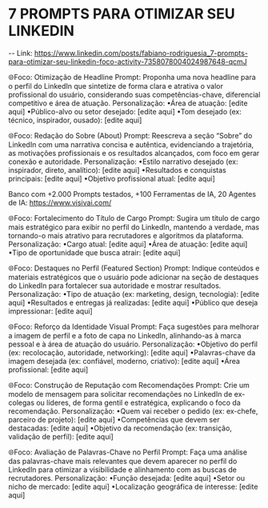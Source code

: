 # 7 PROMPTS PARA OTIMIZAR SEU LINKEDIN

-- Link: https://www.linkedin.com/posts/fabiano-rodriguesia_7-prompts-para-otimizar-seu-linkedin-foco-activity-7358078004024987648-qcmJ


🌐Foco: Otimização de Headline
Prompt: Proponha uma nova headline para o perfil do LinkedIn que sintetize de forma clara e atrativa o valor profissional do usuário, considerando suas competências-chave, diferencial competitivo e área de atuação.
Personalização:
•Área de atuação: [edite aqui]
•Público-alvo ou setor desejado: [edite aqui]
•Tom desejado (ex: técnico, inspirador, ousado): [edite aqui]

🌐Foco: Redação do Sobre (About)
Prompt: Reescreva a seção “Sobre” do LinkedIn com uma narrativa concisa e autêntica, evidenciando a trajetória, as motivações profissionais e os resultados alcançados, com foco em gerar conexão e autoridade.
Personalização:
•Estilo narrativo desejado (ex: inspirador, direto, analítico): [edite aqui]
•Resultados e conquistas principais: [edite aqui]
•Objetivo profissional atual: [edite aqui]

Banco com +2.000 Prompts testados, +100 Ferramentas de IA, 20 Agentes de IA: https://www.visivai.com/

🌐Foco: Fortalecimento do Título de Cargo
Prompt: Sugira um título de cargo mais estratégico para exibir no perfil do LinkedIn, mantendo a verdade, mas tornando-o mais atrativo para recrutadores e algoritmos da plataforma.
Personalização:
•Cargo atual: [edite aqui]
•Área de atuação: [edite aqui]
•Tipo de oportunidade que busca atrair: [edite aqui]

🌐Foco: Destaques no Perfil (Featured Section)
Prompt: Indique conteúdos e materiais estratégicos que o usuário pode adicionar na seção de destaques do LinkedIn para fortalecer sua autoridade e mostrar resultados.
Personalização:
•Tipo de atuação (ex: marketing, design, tecnologia): [edite aqui]
•Resultados e entregas já realizadas: [edite aqui]
•Público que deseja impressionar: [edite aqui]

🌐Foco: Reforço da Identidade Visual
Prompt: Faça sugestões para melhorar a imagem de perfil e a foto de capa no LinkedIn, alinhando-as à marca pessoal e à área de atuação do usuário.
Personalização:
•Objetivo do perfil (ex: recolocação, autoridade, networking): [edite aqui]
•Palavras-chave da imagem desejada (ex: confiável, moderno, criativo): [edite aqui]
•Área profissional: [edite aqui]

🌐Foco: Construção de Reputação com Recomendações
Prompt: Crie um modelo de mensagem para solicitar recomendações no LinkedIn de ex-colegas ou líderes, de forma gentil e estratégica, explicando o foco da recomendação.
Personalização:
•Quem vai receber o pedido (ex: ex-chefe, parceiro de projeto): [edite aqui]
•Competências que devem ser destacadas: [edite aqui]
•Objetivo da recomendação (ex: transição, validação de perfil): [edite aqui]

🌐Foco: Avaliação de Palavras-Chave no Perfil
Prompt: Faça uma análise das palavras-chave mais relevantes que devem aparecer no perfil do LinkedIn para otimizar a visibilidade e alinhamento com as buscas de recrutadores.
Personalização:
•Função desejada: [edite aqui]
•Setor ou nicho de mercado: [edite aqui]
•Localização geográfica de interesse: [edite aqui]
